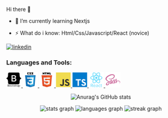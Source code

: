  Hi there 👋

- 🌱 I’m currently learning Nextjs
<!-- - 📫 How to reach me:linkedin.com/in/emre-er-4b8348261 -->
- ⚡ What do i know: Html/Css/Javascript/React (novice)

[![linkedin](https://img.shields.io/badge/Linkedin-000000?style=for-the-badge&logo=Linkedin&logoColor=white)](https://www.linkedin.com/in/emre-er-4b8348261/)








<h3 align="left">Languages and Tools:</h3>
<p align="left"> 
 <a href="https://getbootstrap.com" target="_blank" rel="noreferrer"> 
 <img src="https://raw.githubusercontent.com/devicons/devicon/master/icons/bootstrap/bootstrap-plain-wordmark.svg" alt="bootstrap" width="40" height="40"/> 
 </a> 
 <a href="https://www.w3schools.com/css/" target="_blank" rel="noreferrer"> <img src="https://raw.githubusercontent.com/devicons/devicon/master/icons/css3/css3-original-wordmark.svg" alt="css3" width="40" height="40"/> 
 </a> 
 <a href="https://www.w3.org/html/" target="_blank" rel="noreferrer"> 
 <img src="https://raw.githubusercontent.com/devicons/devicon/master/icons/html5/html5-original-wordmark.svg" alt="html5" width="40" height="40"/> 
</a> 
<a href="https://developer.mozilla.org/en-US/docs/Web/JavaScript" target="_blank" rel="noreferrer"> 
<img src="https://raw.githubusercontent.com/devicons/devicon/master/icons/javascript/javascript-original.svg" alt="javascript" width="40" height="40"/> 
</a>
 <a href="https://www.typescriptlang.org/" target="_blank" rel="noreferrer"> 
<img src="https://raw.githubusercontent.com/devicons/devicon/master/icons/typescript/typescript-original.svg" alt="typescript" width="40" height="40"/> 
</a> 
<a href="https://reactjs.org/" target="_blank" rel="noreferrer"> 
<img src="https://raw.githubusercontent.com/devicons/devicon/master/icons/react/react-original-wordmark.svg" alt="react" width="40" height="40"/> 
</a> 
<a href="https://sass-lang.com" target="_blank" rel="noreferrer"> 
<img src="https://raw.githubusercontent.com/devicons/devicon/master/icons/sass/sass-original.svg" alt="sass" width="40" height="40"/>
</a> 
</p>




<div align="center">
 
 ![Anurag's GitHub stats](https://github-readme-stats.vercel.app/api?username=emredevs&theme=dracula&show_icons=true)

  <img src="https://github-readme-stats.vercel.app/api?username=emredevs&hide_title=false&hide_rank=false&show_icons=true&include_all_commits=true&count_private=true&disable_animations=false&theme=dracula&locale=en&hide_border=false" height="180" alt="stats graph"  />
  <img src="https://github-readme-stats.vercel.app/api/top-langs?username=emredevs&locale=en&hide_title=false&layout=compact&card_width=320&langs_count=5&theme=dracula&hide_border=false" height="180" alt="languages graph"  />
  <img src="https://streak-stats.demolab.com?user=emredevs&locale=en&mode=daily&theme=dracula&hide_border=false&border_radius=5" height="180" alt="streak graph"  />
</div>






<!-- ![Github stats 2](https://github-readme-stats.vercel.app/api?username=emredevs&show_icons=true&theme=radical)
[![Top Langs](https://github-readme-stats.vercel.app/api/top-langs/?username=emredevs&layout=donut)](https://github.com/emredevs/github-readme-stats) -->
